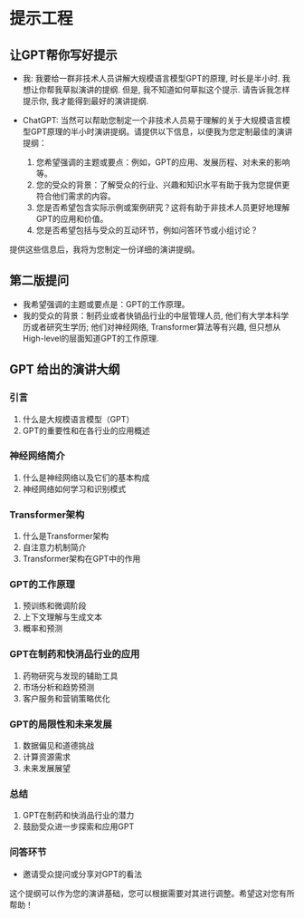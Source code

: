 # 提示工程

## 让GPT帮你写好提示
* 我: 我要给一群非技术人员讲解大规模语言模型GPT的原理, 时长是半小时. 我想让你帮我草拟演讲的提纲. 但是, 我不知道如何草拟这个提示. 请告诉我怎样提示你, 我才能得到最好的演讲提纲.
* ChatGPT: 当然可以帮助您制定一个非技术人员易于理解的关于大规模语言模型GPT原理的半小时演讲提纲。请提供以下信息，以便我为您定制最佳的演讲提纲：

    1. 您希望强调的主题或要点：例如，GPT的应用、发展历程、对未来的影响等。
    1. 您的受众的背景：了解受众的行业、兴趣和知识水平有助于我为您提供更符合他们需求的内容。
    1. 您是否希望包含实际示例或案例研究？这将有助于非技术人员更好地理解GPT的应用和价值。
    1. 您是否希望包括与受众的互动环节，例如问答环节或小组讨论？

提供这些信息后，我将为您制定一份详细的演讲提纲。

## 第二版提问
* 我希望强调的主题或要点是：GPT的工作原理。
* 我的受众的背景：制药业或者快销品行业的中层管理人员, 他们有大学本科学历或者研究生学历; 他们对神经网络, Transformer算法等有兴趣, 但只想从High-level的层面知道GPT的工作原理.

## GPT 给出的演讲大纲
### 引言
1. 什么是大规模语言模型（GPT）
1. GPT的重要性和在各行业的应用概述

### 神经网络简介
1. 什么是神经网络以及它们的基本构成
1. 神经网络如何学习和识别模式

### Transformer架构
1. 什么是Transformer架构
1. 自注意力机制简介
1. Transformer架构在GPT中的作用

### GPT的工作原理
1. 预训练和微调阶段
1. 上下文理解与生成文本
1. 概率和预测

### GPT在制药和快消品行业的应用
1. 药物研究与发现的辅助工具
1. 市场分析和趋势预测
1. 客户服务和营销策略优化

### GPT的局限性和未来发展
1. 数据偏见和道德挑战
1. 计算资源需求
1. 未来发展展望

### 总结
1. GPT在制药和快消品行业的潜力
1. 鼓励受众进一步探索和应用GPT

### 问答环节
* 邀请受众提问或分享对GPT的看法

这个提纲可以作为您的演讲基础，您可以根据需要对其进行调整。希望这对您有所帮助！

